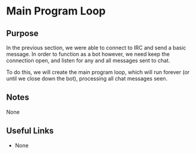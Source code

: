# Main Program Loop

## Purpose
In the previous section, we were able to connect to IRC and send a basic message.
In order to function as a bot however, we need keep the connection open, and listen
for any and all messages sent to chat.

To do this, we will create the main program loop, which will run forever (or until
  we close down the bot), processing all chat messages seen.

## Notes

None

## Useful Links

* None
